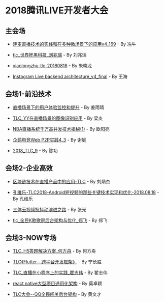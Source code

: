 # 2018腾讯LIVE开发者大会

## 主会场

- [连麦直播技术的实践和在多种微场景下的应用v4_169](%E4%B8%BB%E4%BC%9A%E5%9C%BA/%E5%86%BC%E7%89%9B.pdf) - By 冼牛

- [tlc_世界杯黑科技_刘兆瑞](%E4%B8%BB%E4%BC%9A%E5%9C%BA/%E5%88%98%E5%85%86%E7%91%9E.pdf) - By 刘兆瑞

- [xiaolongzhu-tlc-20180818](%E4%B8%BB%E4%BC%9A%E5%9C%BA/%E6%9C%B1%E6%99%93%E9%BE%99.pdf) - By 朱晓龙

- [Instagram Live backend architecture_v4_final](%E4%B8%BB%E4%BC%9A%E5%9C%BA/%E7%8E%8B%E6%B5%B7.pdf) - By 王海


## 会场1-前沿技术

- [直播场景下的用户体验监控和提升](%E4%BC%9A%E5%9C%BA1-%E5%89%8D%E6%B2%BF%E6%8A%80%E6%9C%AF/%E5%A7%9C%E9%9B%A8%E6%99%B4.pdf) - By 姜雨晴

- [TLC_YY在直播场景的图像识别应用](%E4%BC%9A%E5%9C%BA1-%E5%89%8D%E6%B2%BF%E6%8A%80%E6%9C%AF/%E6%A2%81%E7%82%8E.pdf) - By 梁炎

- [NBA直播系统千万高并发技术揭秘(1)](%E4%BC%9A%E5%9C%BA1-%E5%89%8D%E6%B2%BF%E6%8A%80%E6%9C%AF/%E6%AC%A7%E9%98%B3%E4%BA%AE.pdf) - By 欧阳亮

- [企鹅电竞Web P2P实践4_3](%E4%BC%9A%E5%9C%BA1-%E5%89%8D%E6%B2%BF%E6%8A%80%E6%9C%AF/%E8%B0%A2%E5%BA%AD.pdf) - By 谢庭

- [2018_TLC_9](%E4%BC%9A%E5%9C%BA1-%E5%89%8D%E6%B2%BF%E6%8A%80%E6%9C%AF/%E9%99%88%E5%8A%9F.pdf) - By 陈功


## 会场2-企业高效

- [区块链技术在直播产品中的应用-TLC](%E4%BC%9A%E5%9C%BA2-%E4%BC%81%E4%B8%9A%E9%AB%98%E6%95%88/%E5%88%98%E7%82%B3%E6%9D%B0.pdf) - By 刘炳杰

- [孔维乐-TLC2018-Android短视频的那些关键技术实现和优化-2018.08.18](%E4%BC%9A%E5%9C%BA2-%E4%BC%81%E4%B8%9A%E9%AB%98%E6%95%88/%E5%AD%94%E7%BB%B4%E4%B9%90.pdf) - By 孔维乐

- [三体云视频抗抖动演进之路](%E4%BC%9A%E5%9C%BA2-%E4%BC%81%E4%B8%9A%E9%AB%98%E6%95%88/%E5%BC%A0%E5%85%89.pdf) - By 张光

- [tlc_全民K歌歌房后台架构与优化_郑飞](%E4%BC%9A%E5%9C%BA2-%E4%BC%81%E4%B8%9A%E9%AB%98%E6%95%88/%E9%83%91%E9%A3%9E.pdf) - By 郑飞


## 会场3-NOW专场

- [TLC_H5答题解决方案_何方舟](%E4%BC%9A%E5%9C%BA3-NOW%E4%B8%93%E5%9C%BA/%E4%BD%95%E6%96%B9%E8%88%9F.pdf) - By 何方舟

- [TLC《Flutter - 跨平台开发框架》](%E4%BC%9A%E5%9C%BA3-NOW%E4%B8%93%E5%9C%BA/%E5%AE%81%E9%95%BF%E8%83%9C.pdf) - By 宁长胜

- [TLC_直播在小程序上的实践_翟志伟](%E4%BC%9A%E5%9C%BA3-NOW%E4%B8%93%E5%9C%BA/%E7%BF%9F%E5%BF%97%E4%BC%9F.pdf) - By 翟志伟

- [react native大型项目通用化架构](%E4%BC%9A%E5%9C%BA3-NOW%E4%B8%93%E5%9C%BA/%E8%8E%AB%E5%8D%93%E9%A2%96.pdf) - By 莫卓颖

- [TLC大会--QQ全民闯关后台架构](%E4%BC%9A%E5%9C%BA3-NOW%E4%B8%93%E5%9C%BA/%E9%BB%84%E6%96%87%E6%89%8D.pdf) - By 黄文才



